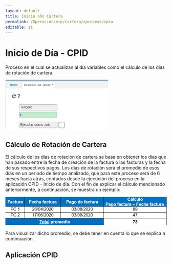 ```yaml
---
layout: default
title: Inicio año Cartera
permalink: /Operacion/erp/cartera/cproceso/cpia
editable: si
---
```


# Inicio de Día - CPID  

Proceso en el cual se actualizan al día variables como el cálculo de los días de rotación de cartera.  

![](cpid.png)  

##  Cálculo de Rotación de Cartera   

El cálculo de los días de rotación de cartera se basa en obtener los días que han pasado entre la fecha de creación de la factura o las facturas y la fecha de sus respectivos pagos. Los días de rotación será el promedio de esos días en un periodo de tiempo analizado, que para este proceso será de 6 meses hacia atrás, contados desde la ejecución del proceso en la aplicación CPID – Inicio de día.
Con el fin de explicar el cálculo mencionado anteriormente, a continuación, se muestra un ejemplo:  

![](cpid1.png)  

Para visualizar dicho promedio, se debe tener en cuenta lo que se explica a continuación.  

##  Aplicación CPID  











